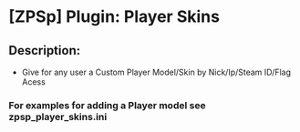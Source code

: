 # [ZPSp] Plugin: Player Skins

## Description:
- Give for any user a Custom Player Model/Skin by Nick/Ip/Steam ID/Flag Acess

### For examples for adding a Player model see zpsp_player_skins.ini
